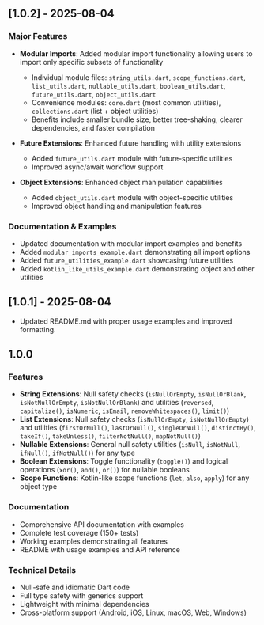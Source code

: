 
## [1.0.2] - 2025-08-04

### Major Features
- **Modular Imports**: Added modular import functionality allowing users to import only specific subsets of functionality
  - Individual module files: `string_utils.dart`, `scope_functions.dart`, `list_utils.dart`, `nullable_utils.dart`, `boolean_utils.dart`, `future_utils.dart`, `object_utils.dart`
  - Convenience modules: `core.dart` (most common utilities), `collections.dart` (list + object utilities)
  - Benefits include smaller bundle size, better tree-shaking, clearer dependencies, and faster compilation

- **Future Extensions**: Enhanced future handling with utility extensions
  - Added `future_utils.dart` module with future-specific utilities
  - Improved async/await workflow support

- **Object Extensions**: Enhanced object manipulation capabilities
  - Added `object_utils.dart` module with object-specific utilities
  - Improved object handling and manipulation features

### Documentation & Examples
- Updated documentation with modular import examples and benefits
- Added `modular_imports_example.dart` demonstrating all import options
- Added `future_utilities_example.dart` showcasing future utilities
- Added `kotlin_like_utils_example.dart` demonstrating object and other utilities

## [1.0.1] - 2025-08-04
- Updated README.md with proper usage examples and improved formatting.

## 1.0.0

### Features
- **String Extensions**: Null safety checks (`isNullOrEmpty`, `isNullOrBlank`, `isNotNullOrEmpty`, `isNotNullOrBlank`) and utilities (`reversed`, `capitalize()`, `isNumeric`, `isEmail`, `removeWhitespaces()`, `limit()`)
- **List Extensions**: Null safety checks (`isNullOrEmpty`, `isNotNullOrEmpty`) and utilities (`firstOrNull()`, `lastOrNull()`, `singleOrNull()`, `distinctBy()`, `takeIf()`, `takeUnless()`, `filterNotNull()`, `mapNotNull()`)
- **Nullable Extensions**: General null safety utilities (`isNull`, `isNotNull`, `ifNull()`, `ifNotNull()`) for any type
- **Boolean Extensions**: Toggle functionality (`toggle()`) and logical operations (`xor()`, `and()`, `or()`) for nullable booleans
- **Scope Functions**: Kotlin-like scope functions (`let`, `also`, `apply`) for any object type

### Documentation
- Comprehensive API documentation with examples
- Complete test coverage (150+ tests)
- Working examples demonstrating all features
- README with usage examples and API reference

### Technical Details
- Null-safe and idiomatic Dart code
- Full type safety with generics support
- Lightweight with minimal dependencies
- Cross-platform support (Android, iOS, Linux, macOS, Web, Windows)
